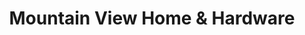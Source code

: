 ---
title: "Mountain View Home & Hardware"
url: /king/mountain-view-home-und-hardware/
shop: Eisenwaren
---
